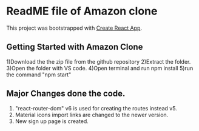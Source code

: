 # ReadME file of Amazon clone
This project was bootstrapped with [Create React App](https://github.com/facebook/create-react-app).

## Getting Started with Amazon Clone
1)Download the the zip file from the github repository
2)Extract the folder.
3)Open the folder with VS code.
4)Open terminal and run npm install
5)run the command "npm start"

## Major Changes done the code.
1) "react-router-dom" v6 is used for creating the routes instead v5.
2) Material icons import links are changed to the newer version.
3) New sign up page is created.

